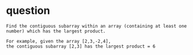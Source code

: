 # question
    Find the contiguous subarray within an array (containing at least one number) which has the largest product.

    For example, given the array [2,3,-2,4],
    the contiguous subarray [2,3] has the largest product = 6

